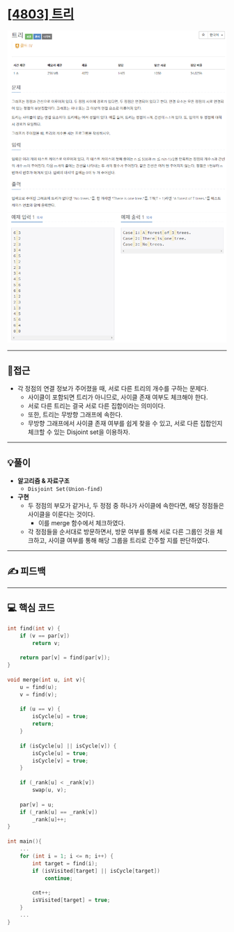 # [[4803] 트리](https://www.acmicpc.net/problem/4803)

![](imgs/1.PNG)
![](imgs/2.PNG)
___
## 🤔접근
- 각 정점의 연결 정보가 주어졌을 때, 서로 다른 트리의 개수를 구하는 문제다.
	- 사이클이 포함되면 트리가 아니므로, 사이클 존재 여부도 체크해야 한다.
	- 서로 다른 트리는 결국 서로 다른 집합이라는 의미이다.
	- 또한, 트리는 무방향 그래프에 속한다.
	- 무방향 그래프에서 사이클 존재 여부를 쉽게 찾을 수 있고, 서로 다른 집합인지 체크할 수 있는 Disjoint set을 이용하자.
___
## 💡풀이
- <B>알고리즘 & 자료구조</B>
	- `Disjoint Set(Union-find)`
- <b>구현</b>
	- 두 정점의 부모가 같거나, 두 정점 중 하나가 사이클에 속한다면, 해당 정점들은 사이클을 이룬다는 것이다.
		- 이를 merge 함수에서 체크하였다.
	- 각 정점들을 순서대로 방문하면서, 방문 여부를 통해 서로 다른 그룹인 것을 체크하고, 사이클 여부를 통해 해당 그룹을 트리로 간주할 지를 판단하였다.
___
## ✍ 피드백
___
## 💻 핵심 코드
```c++
int find(int v) {
	if (v == par[v])
		return v;

	return par[v] = find(par[v]);
}

void merge(int u, int v){
	u = find(u);
	v = find(v);

	if (u == v) {
		isCycle[u] = true;
		return;
	}

	if (isCycle[u] || isCycle[v]) {
		isCycle[u] = true;
		isCycle[v] = true;
	}

	if (_rank[u] < _rank[v])
		swap(u, v);

	par[v] = u;
	if (_rank[u] == _rank[v])
		_rank[u]++;
}

int main(){
	...
	for (int i = 1; i <= n; i++) {
		int target = find(i);
		if (isVisited[target] || isCycle[target])
			continue;

		cnt++;
		isVisited[target] = true;
	}
	...
}
```